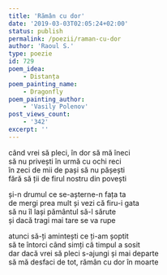 ```yaml
---
title: 'Rămân cu dor'
date: '2019-03-03T02:05:24+02:00'
status: publish
permalink: /poezii/raman-cu-dor
author: 'Raoul S.'
type: poezie
id: 729
poem_idea:
    - Distanța
poem_painting_name:
    - Dragonfly
poem_painting_author:
    - 'Vasily Polenov'
post_views_count:
    - '342'
excerpt: ''
---
```

când vrei să pleci, în dor să mă îneci  
să nu privești în urmă cu ochi reci  
în zeci de mii de pași să nu pășești  
fără să ții de firul nostru din povești

și-n drumul ce se-așterne-n fața ta  
de mergi prea mult și vezi că firu-i gata  
să nu îl lași pământul să-l sărute  
și dacă tragi mai tare se va rupe

atunci să-ți amintești ce ți-am șoptit  
să te întorci când simți că timpul a sosit  
dar dacă vrei să pleci s-ajungi și mai departe  
să mă desfaci de tot, rămân cu dor în moarte